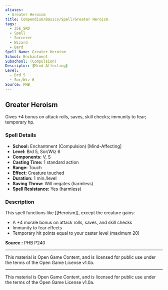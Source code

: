 ```yaml
---
aliases:
 - Greater Heroism
title: Compendium/Basics/Spell/Greater Heroism
tags:  
  - 35E_SRD  
  - Spell  
  - Sorcerer  
  - Wizard  
  - Bard  
Spell Name: Greater Heroism
School: Enchantment
Subschool: (Compulsion)
Descriptor: [Mind-Affecting]
Level:  
  - Brd 5  
  - Sor/Wiz 6  
Source: PHB
---
```


## Greater Heroism

Gives +4 bonus on attack rolls, saves, skill checks; immunity to fear; temporary hp.

### Spell Details

- **School:** Enchantment (Compulsion) [Mind-Affecting]  
- **Level:** Brd 5, Sor/Wiz 6  
- **Components:** V, S  
- **Casting Time:** 1 standard action  
- **Range:** Touch  
- **Effect:** Creature touched  
- **Duration:** 1 min./level  
- **Saving Throw:** Will negates (harmless)  
- **Spell Resistance:** Yes (harmless)  

### Description

This spell functions like [[Heroism]], except the creature gains:

- A +4 morale bonus on attack rolls, saves, and skill checks  
- Immunity to fear effects  
- Temporary hit points equal to your caster level (maximum 20)



**Source :** PHB P240

---

This material is Open Game Content, and is licensed for public use under  
the terms of the Open Game License v1.0a.

---

This material is Open Game Content, and is licensed for public use under the terms of the Open Game License v1.0a.
